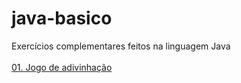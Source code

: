 # java-basico
Exercícios complementares feitos na linguagem Java
<br>
<br>
<a href="https://github.com/JulianyEufrasio/java-basico/blob/main/01/JogoDeAdivinha%C3%A7%C3%A3o.java">01. Jogo de adivinhação</a>
